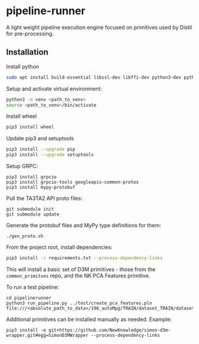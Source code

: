 # pipeline-runner

A light weight pipeline execution engine focused on primitives used by Distil for pre-processing.

## Installation


Install python

```bash
sudo apt install build-essential libssl-dev libffi-dev python3-dev python3-pip python3-venv
```

Setup and activate virtual environment:

```bash
python3 -m venv <path_to_venv>
source <path_to_venv>/bin/activate
```

Install wheel

```bash
pip3 install wheel
```
Update pip3 and setuptools

```bash
pip3 install --upgrade pip
pip3 install --upgrade setuptools
```

Setup GRPC:

```shell
pip3 install grpcio
pip3 install grpcio-tools googleapis-common-protos
pip3 install mypy-protobuf
```

Pull the TA3TA2 API proto files:

```shell
git submodule init
git submodule update
```

Generate the protobuf files and MyPy type definitions for them:

```shell
./gen_proto.sh
```

From the project root, install dependencies:

```bash
pip3 install -r requirements.txt --process-dependency-links
```

This will install a basic set of D3M primitives - those from the `common_primitves` repo, and the NK PCA Features primitive.

To run a test pipeline:

```shell
cd pipelinerunner
python3 run_pipeline.py ../test/create_pca_features.pln file:///<absolute_path_to_data>/196_autoMpg/TRAIN/dataset_TRAIN/datasetDoc.json
```

Additional primitives can be installed manually as needed. Example:

```shell
pip3 install -e git+https://github.com/NewKnowledge/simon-d3m-wrapper.git#egg=SimonD3MWrapper --process-dependency-links
```


